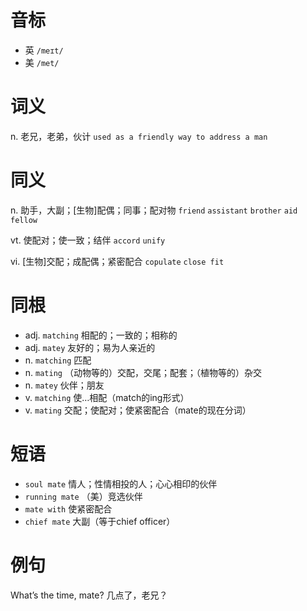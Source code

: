 # 音标

- 英 `/meɪt/`
- 美 `/met/`

# 词义

n. 老兄，老弟，伙计
`used as a friendly way to address a man`

# 同义

n. 助手，大副；[生物]配偶；同事；配对物
`friend` `assistant` `brother` `aid` `fellow`

vt. 使配对；使一致；结伴
`accord` `unify`

vi. [生物]交配；成配偶；紧密配合
`copulate` `close fit`

# 同根

- adj. `matching` 相配的；一致的；相称的
- adj. `matey` 友好的；易为人亲近的
- n. `matching` 匹配
- n. `mating` （动物等的）交配，交尾；配套；（植物等的）杂交
- n. `matey` 伙伴；朋友
- v. `matching` 使…相配（match的ing形式）
- v. `mating` 交配；使配对；使紧密配合（mate的现在分词）

# 短语

- `soul mate` 情人；性情相投的人；心心相印的伙伴
- `running mate` （美）竞选伙伴
- `mate with` 使紧密配合
- `chief mate` 大副（等于chief officer）

# 例句

What’s the time, mate?
几点了，老兄？


